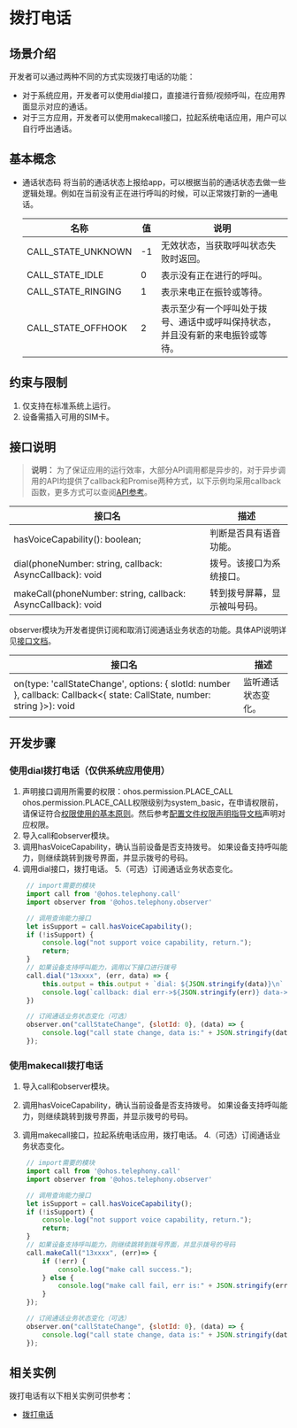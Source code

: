 # 拨打电话

## 场景介绍

开发者可以通过两种不同的方式实现拨打电话的功能：
- 对于系统应用，开发者可以使用dial接口，直接进行音频/视频呼叫，在应用界面显示对应的通话。
- 对于三方应用，开发者可以使用makecall接口，拉起系统电话应用，用户可以自行呼出通话。

## 基本概念

- 通话状态码
  将当前的通话状态上报给app，可以根据当前的通话状态去做一些逻辑处理。例如在当前没有正在进行呼叫的时候，可以正常拨打新的一通电话。

  | 名称               | 值   | 说明                                                         |
  | ------------------ | ---- | ------------------------------------------------------------ |
  | CALL_STATE_UNKNOWN | -1   | 无效状态，当获取呼叫状态失败时返回。                         |
  | CALL_STATE_IDLE    | 0    | 表示没有正在进行的呼叫。                                     |
  | CALL_STATE_RINGING | 1    | 表示来电正在振铃或等待。                                     |
  | CALL_STATE_OFFHOOK | 2    | 表示至少有一个呼叫处于拨号、通话中或呼叫保持状态，并且没有新的来电振铃或等待。 |

## 约束与限制

1. 仅支持在标准系统上运行。
2. 设备需插入可用的SIM卡。


## 接口说明

> **说明：**
> 为了保证应用的运行效率，大部分API调用都是异步的，对于异步调用的API均提供了callback和Promise两种方式，以下示例均采用callback函数，更多方式可以查阅[API参考](../reference/apis/js-apis-call.md)。

|                                  接口名                                             | 描述                                                         |
| ----------------------------------------------------------------------------------- | ------------------------------------------------------------ |
| hasVoiceCapability(): boolean;                                                      | 判断是否具有语音功能。                                        |
| dial(phoneNumber: string, callback: AsyncCallback<boolean>): void                   | 拨号。该接口为系统接口。                                      |
| makeCall(phoneNumber: string, callback: AsyncCallback<void>): void                  | 转到拨号屏幕，显示被叫号码。                                  |

observer模块为开发者提供订阅和取消订阅通话业务状态的功能。具体API说明详见[接口文档](../reference/apis/js-apis-observer.md)。

| 接口名                                                       | 描述               |
| ------------------------------------------------------------ | ------------------ |
| on(type: 'callStateChange', options: { slotId: number }, callback: Callback<{ state: CallState, number: string }>): void | 监听通话状态变化。 |

## 开发步骤

### 使用dial拨打电话（仅供系统应用使用）

1. 声明接口调用所需要的权限：ohos.permission.PLACE_CALL
ohos.permission.PLACE_CALL权限级别为system_basic，在申请权限前，请保证符合[权限使用的基本原则](../security/accesstoken-overview.md#权限使用的基本原则)。然后参考[配置文件权限声明指导文档](../security/accesstoken-guidelines.md#配置文件权限声明)声明对应权限。
2. 导入call和observer模块。
3. 调用hasVoiceCapability，确认当前设备是否支持拨号。
   如果设备支持呼叫能力，则继续跳转到拨号界面，并显示拨号的号码。
4. 调用dial接口，拨打电话。
5.（可选）订阅通话业务状态变化。
   ```js
    // import需要的模块
    import call from '@ohos.telephony.call'
    import observer from '@ohos.telephony.observer'

    // 调用查询能力接口
    let isSupport = call.hasVoiceCapability();
    if (!isSupport) {
        console.log("not support voice capability, return.");
        return;
    }
    // 如果设备支持呼叫能力，调用以下接口进行拨号
    call.dial("13xxxx", (err, data) => {
        this.output = this.output + `dial: ${JSON.stringify(data)}\n`
        console.log(`callback: dial err->${JSON.stringify(err)} data->${JSON.stringify(data)}`)
    })

    // 订阅通话业务状态变化（可选）
    observer.on("callStateChange", {slotId: 0}, (data) => {
        console.log("call state change, data is:" + JSON.stringify(data));
    });
   ```

### 使用makecall拨打电话

1. 导入call和observer模块。
2. 调用hasVoiceCapability，确认当前设备是否支持拨号。
   如果设备支持呼叫能力，则继续跳转到拨号界面，并显示拨号的号码。
3. 调用makecall接口，拉起系统电话应用，拨打电话。
4.（可选）订阅通话业务状态变化。

   ```js
    // import需要的模块
    import call from '@ohos.telephony.call'
    import observer from '@ohos.telephony.observer' 
   
    // 调用查询能力接口
    let isSupport = call.hasVoiceCapability();
    if (!isSupport) {
        console.log("not support voice capability, return.");
        return;
    }
    // 如果设备支持呼叫能力，则继续跳转到拨号界面，并显示拨号的号码
    call.makeCall("13xxxx", (err)=> {
        if (!err) {
            console.log("make call success.");
        } else {
            console.log("make call fail, err is:" + JSON.stringify(err));
        }
    });

    // 订阅通话业务状态变化（可选）
    observer.on("callStateChange", {slotId: 0}, (data) => {
        console.log("call state change, data is:" + JSON.stringify(data));
    });
   ```

## 相关实例

拨打电话有以下相关实例可供参考：

- [拨打电话](https://gitee.com/openharmony/applications_app_samples/tree/master/code/BasicFeature/Telephony/Call)
